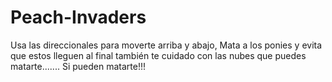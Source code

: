 # Peach-Invaders
Usa las direccionales para moverte arriba y abajo, Mata a los ponies y evita que estos lleguen al final también te cuidado con las nubes que puedes matarte....... Si pueden matarte!!! 
